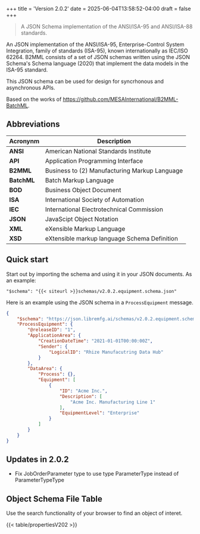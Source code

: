 +++
title = 'Version 2.0.2'
date = 2025-06-04T13:58:52-04:00
draft = false
+++

> A JSON Schema implementation of the ANSI/ISA-95 and ANSI/ISA-88 standards.

An JSON implementation of the ANSI/ISA-95, Enterprise-Control System Integration, family of standards (ISA-95), known internationally as IEC/ISO 62264. B2MML consists of a set of JSON schemas written using the JSON Schema's Schema language (2020) that implement the data models in the ISA-95 standard.

This JSON schema can be used for design for syncrhonous and asynchronous APIs.

Based on the works of https://github.com/MESAInternational/B2MML-BatchML.

## Abbreviations

| Acronynm    | Description                                                   |
|-------------|---------------------------------------------------------------|
| **ANSI**    | American National Standards Institute                         |
| **API**     | Application Programming Interface                             |
| **B2MML**   | Business to (2) Manufacturing Markup Language                 |
| **BatchML** | Batch Markup Language                                         |
| **BOD**     | Business Object Document                                      | 
| **ISA**     | International Society of Automation                           |
| **IEC**     | International Electrotechnical Commission                     | 
| **JSON**    | JavaScipt Object Notation                                     |
| **XML**     | eXensible Markup Language                                     |
| **XSD**     | eXtensible markup language Schema Definition                  |

## Quick start

Start out by importing the schema and using it in your JSON documents. As an example:

```
"$schema": "{{< siteurl >}}schemas/v2.0.2.equipment.schema.json"
```

Here is an example using the JSON schema in a `ProcessEquipment` message.

```json
{
    "$schema": "https://json.libremfg.ai/schemas/v2.0.2.equipment.schema.json",
    "ProcessEquipment": {
        "@releaseID": "1",
        "ApplicationArea": {
            "CreationDateTime": "2021-01-01T00:00:00Z",
            "Sender": {
                "LogicalID": "Rhize Manufacutring Data Hub"
            }
        },
        "DataArea": {
            "Process": {},
            "Equipment": [
                {
                    "ID": "Acme Inc.",
                    "Description": [
                        "Acme Inc. Manufacturing Line 1"
                    ],
                    "EquipmentLevel": "Enterprise"
                }
            ]
        }
    }
}
```

## Updates in 2.0.2

- Fix JobOrderParameter type to use type ParameterType instead of ParameterTypeType

## Object Schema File Table

Use the search functionality of your browser to find an object of interet.

{{< table/propertiesV202 >}}
